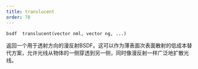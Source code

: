 ```yaml
---
title: translucent
order: 78
---
```

`bsdf  translucent(vector nml, vector ng, ...)`

返回一个用于透射方向的漫反射BSDF。这可以作为薄表面次表面散射的低成本替代方案，允许光线从物体的一侧穿透到另一侧，同时像漫反射一样广泛地扩散光线。
